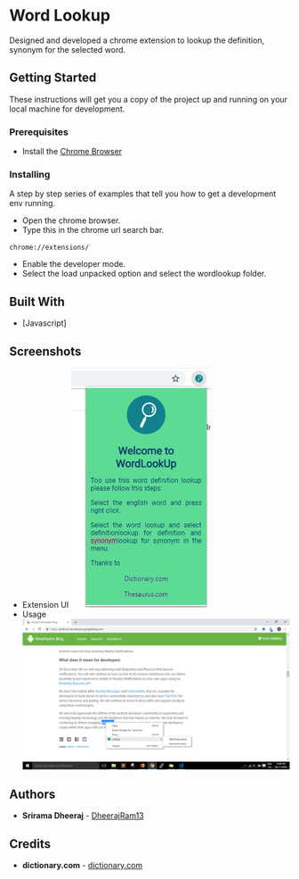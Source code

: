# Word Lookup
Designed and developed a chrome extension to lookup the definition, synonym for the selected word.

## Getting Started

These instructions will get you a copy of the project up and running on your local machine for development.

### Prerequisites

* Install the [Chrome Browser](https://www.google.com/chrome/)

### Installing

A step by step series of examples that tell you how to get a development env running.
* Open the chrome browser.
* Type this in the chrome url search bar.
```
chrome://extensions/
```
* Enable the developer mode.
* Select the load unpacked option and select the wordlookup folder.


## Built With

* [Javascript]


## Screenshots
  * Extension UI
  ![](WordLookup/images/img1.png) 
  * Usage
  ![](images/img2.png)
  
## Authors

* **Srirama Dheeraj** - [DheerajRam13](https://github.com/dheerajram13/)

## Credits

* **dictionary.com** - [dictionary.com](https://www.dictionary.com/)




